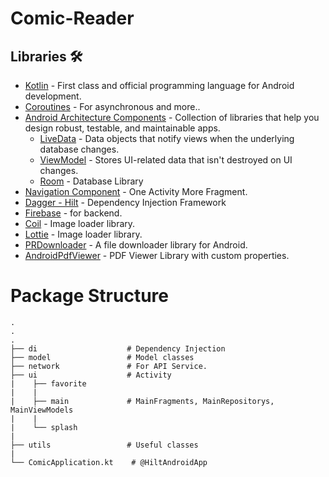 # Comic-Reader

## Libraries 🛠
- [Kotlin](https://kotlinlang.org/) - First class and official programming language for Android development.
- [Coroutines](https://kotlinlang.org/docs/reference/coroutines-overview.html) - For asynchronous and more..
- [Android Architecture Components](https://developer.android.com/topic/libraries/architecture) - Collection of libraries that help you design robust, testable, and maintainable apps.
  - [LiveData](https://developer.android.com/topic/libraries/architecture/livedata) - Data objects that notify views when the underlying database changes.
  - [ViewModel](https://developer.android.com/topic/libraries/architecture/viewmodel) - Stores UI-related data that isn't destroyed on UI changes. 
  - [Room](https://developer.android.com/topic/libraries/architecture/room) - Database Library
- [Navigation Component](https://developer.android.com/guide/navigation/navigation-getting-started) - One Activity More Fragment.
- [Dagger - Hilt](https://dagger.dev/hilt/) - Dependency Injection Framework
- [Firebase](https://firebase.google.com/) - for backend.
- [Coil](https://github.com/coil-kt/coil) - Image loader library.
- [Lottie](https://github.com/airbnb/lottie-android) - Image loader library.
- [PRDownloader](https://github.com/MindorksOpenSource/PRDownloader) - A file downloader library for Android.
- [AndroidPdfViewer](https://github.com/barteksc/AndroidPdfViewer) - PDF Viewer Library with custom properties.


# Package Structure
    .
    .
    .
    ├── di                    # Dependency Injection 
    ├── model                 # Model classes
    ├── network               # For API Service.
    ├── ui                    # Activity
    |    ├── favorite           
    |    |               
    |    ├── main             # MainFragments, MainRepositorys, MainViewModels
    |    |
    |    └── splash
    |
    ├── utils                 # Useful classes
    |
    └── ComicApplication.kt    # @HiltAndroidApp
